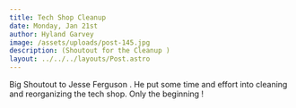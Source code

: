 ```yaml
---
title: Tech Shop Cleanup
date: Monday, Jan 21st
author: Hyland Garvey
image: /assets/uploads/post-145.jpg
description: (Shoutout for the Cleanup )
layout: ../../../layouts/Post.astro
---
```


Big Shoutout to Jesse Ferguson . He put some time and effort into cleaning and reorganizing the tech shop. Only the beginning !
